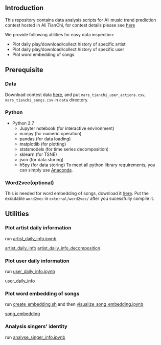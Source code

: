 
## Introduction

This repository contains data analysis scripts for Ali music trend prediction contest hosted in Ali TianChi, for contest details please see [here](https://tianchi.shuju.aliyun.com/competition/faq.htm?spm=5176.100068.5678.3.MJN8tJ&raceId=231531)

We provide following utilities for easy data inspection:

- Plot daily play/download/collect history of specific artist
- Plot daily play/download/collect history of specific user
- Plot word embedding of songs


## Prerequisite
### Data
Download contest data [here](https://tianchi.shuju.aliyun.com/competition/information.htm?spm=5176.100069.5678.2.b1xJxV&raceId=231531), and put `mars_tianchi_user_actions.csv`, `mars_tianchi_songs.csv` in `data` directory.

### Python
- Python 2.7
  - Jupyter notebook (for interactive environment)
  - numpy  (for numeric operation)
  - pandas (for data loading)
  - matplotlib (for plotting)
  - statsmodels (for time series decomposition)
  - sklearn (for TSNE)
  - json (for data storing)
  - h5py (for data storing)
To meet all python library requirements, you can simply use [Anaconda](https://www.continuum.io/downloads).

### Word2vec(optional)
This is needed for word embedding of songs, download it [here](https://github.com/dav/word2vec). Put the excutable `word2vec` in `external/word2vec/` after you sucessfully compile it.

## Utilities
### Plot artist daily information
run [artist_daily_info.ipynb](artist_daily_info.ipynb)

[artist_daily_info](assets/artist_daily_info.png)
[artist_daily_info_decomposition](assets/artist_daily_info_decomposition.png)

### Plot user daily information
run [user_daily_info.ipynb](user_daily_info.ipynb)

[user_daily_info](assets/user_daily_info.png)

### Plot word embedding of songs
run [create_embedding.sh](create_embedding.sh) and then [visualize_song_embedding.ipynb](visualize_song_embedding.ipynb)

[song_embedding](assets/tsne_color_artist_id_1500.png)

### Analysis singers' identity
run [analyse_singer_info.ipynb](analyse_singer_info.ipynb)
